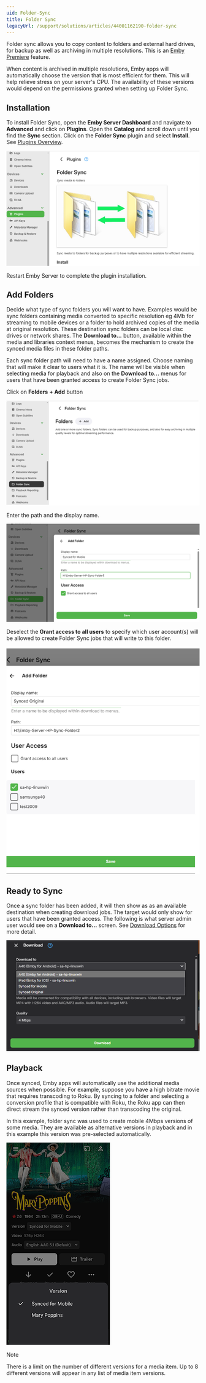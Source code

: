 ```yaml
---
uid: Folder-Sync
title: Folder Sync
legacyUrl: /support/solutions/articles/44001162190-folder-sync
---
```


Folder sync allows you to copy content to folders and external hard drives, for backup as well as archiving in multiple resolutions. This is an [Emby Premiere](Emby-Premiere.md) feature.

When content is archived in multiple resolutions, Emby apps will automatically choose the version that is most efficient for them. This will help relieve stress on your server's CPU. The availability of these versions would depend on the permissions granted when setting up Folder Sync.

## Installation

To install Folder Sync, open the **Emby Server Dashboard** and navigate to **Advanced** and click on **Plugins**. Open the **Catalog** and scroll down until you find the **Sync** section. Click on the **Folder Sync** plugin and select **Install**. See [Plugins Overview](Plugins.md).

![](images/plugins/foldersync1.png)

Restart Emby Server to complete the plugin installation.

## Add Folders

Decide what type of sync folders you will want to have. Examples would be sync folders containing media converted to specific resolution eg 4Mb for streaming to mobile devices or a folder to hold archived copies of the media at original resolution. These destination sync folders can be local disc drives or network shares. The **Download to...** button, available within the media and libraries context menus, becomes the mechanism to create the synced media files in these folder paths. 

Each sync folder path will need to have a name assigned. Choose naming that will make it clear to users what it is. The name will be visible when selecting media for playback and also on the **Download to...** menus for users that have been granted access to create Folder Sync jobs.

Click on **Folders** **+ Add** button

![](images/plugins/foldersync2.png)

Enter the path and the display name.

![](images/plugins/foldersync3.png)

Deselect the **Grant access to all users** to specify which user account(s) will be allowed to create Folder Sync jobs that will write to this folder.

![](images/plugins/foldersync4.png) 

## Ready to Sync

Once a sync folder has been added, it will then show as as an available destination when creating download jobs. The target would only show for users that have been granted access. The following is what server admin user would see on a **Download to...** screen. See [Download Options](Sync.md) for more detail.

![](images/plugins/foldersync6.png) 

## Playback

Once synced, Emby apps will automatically use the additional media sources when possible. For example, suppose you have a high bitrate movie that requires transcoding to Roku. By syncing to a folder and selecting a conversion profile that is compatible with Roku, the Roku app can then direct stream the synced version rather than transcoding the original.

In this example, folder sync was used to create mobile 4Mbps versions of some media. They are available as alternative versions in playback and in this example this version was pre-selected automatically.

![](images/plugins/foldersync7.png) 

> [!NOTE]
> There is a limit on the number of different versions for a media item. Up to 8 different versions will appear in any list of media item versions.

